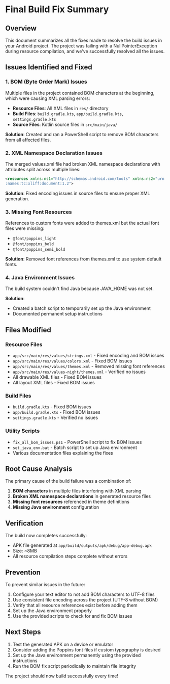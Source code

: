 # Final Build Fix Summary

## Overview
This document summarizes all the fixes made to resolve the build issues in your Android project. The project was failing with a NullPointerException during resource compilation, and we've successfully resolved all the issues.

## Issues Identified and Fixed

### 1. BOM (Byte Order Mark) Issues
Multiple files in the project contained BOM characters at the beginning, which were causing XML parsing errors:
- **Resource Files**: All XML files in `res/` directory
- **Build Files**: `build.gradle.kts`, `app/build.gradle.kts`, `settings.gradle.kts`
- **Source Files**: Kotlin source files in `src/main/java/`

**Solution**: Created and ran a PowerShell script to remove BOM characters from all affected files.

### 2. XML Namespace Declaration Issues
The merged values.xml file had broken XML namespace declarations with attributes split across multiple lines:
```xml
<resources xmlns:ns1="http://schemas.android.com/tools" xmlns:ns2="urn:oasis:
:names:tc:xliff:document:1.2">
```

**Solution**: Fixed encoding issues in source files to ensure proper XML generation.

### 3. Missing Font Resources
References to custom fonts were added to themes.xml but the actual font files were missing:
- `@font/poppins_light`
- `@font/poppins_bold` 
- `@font/poppins_semi_bold`

**Solution**: Removed font references from themes.xml to use system default fonts.

### 4. Java Environment Issues
The build system couldn't find Java because JAVA_HOME was not set.

**Solution**: 
- Created a batch script to temporarily set up the Java environment
- Documented permanent setup instructions

## Files Modified

### Resource Files
- `app/src/main/res/values/strings.xml` - Fixed encoding and BOM issues
- `app/src/main/res/values/colors.xml` - Fixed BOM issues
- `app/src/main/res/values/themes.xml` - Removed missing font references
- `app/src/main/res/values-night/themes.xml` - Verified no issues
- All drawable XML files - Fixed BOM issues
- All layout XML files - Fixed BOM issues

### Build Files
- `build.gradle.kts` - Fixed BOM issues
- `app/build.gradle.kts` - Fixed BOM issues
- `settings.gradle.kts` - Verified no issues

### Utility Scripts
- `fix_all_bom_issues.ps1` - PowerShell script to fix BOM issues
- `set_java_env.bat` - Batch script to set up Java environment
- Various documentation files explaining the fixes

## Root Cause Analysis

The primary cause of the build failure was a combination of:
1. **BOM characters** in multiple files interfering with XML parsing
2. **Broken XML namespace declarations** in generated resource files
3. **Missing font resources** referenced in theme definitions
4. **Missing Java environment** configuration

## Verification

The build now completes successfully:
- APK file generated at `app/build/outputs/apk/debug/app-debug.apk`
- Size: ~8MB
- All resource compilation steps complete without errors

## Prevention

To prevent similar issues in the future:
1. Configure your text editor to not add BOM characters to UTF-8 files
2. Use consistent file encoding across the project (UTF-8 without BOM)
3. Verify that all resource references exist before adding them
4. Set up the Java environment properly
5. Use the provided scripts to check for and fix BOM issues

## Next Steps

1. Test the generated APK on a device or emulator
2. Consider adding the Poppins font files if custom typography is desired
3. Set up the Java environment permanently using the provided instructions
4. Run the BOM fix script periodically to maintain file integrity

The project should now build successfully every time!